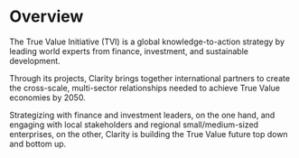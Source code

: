 # Overview

The True Value Initiative \(TVI\) is a global knowledge-to-action strategy by leading world experts from finance, investment, and sustainable development.

Through its projects, Clarity brings together international partners to create the cross-scale, multi-sector relationships needed to achieve True Value economies by 2050.

Strategizing with finance and investment leaders, on the one hand, and engaging with local stakeholders and regional small/medium-sized enterprises, on the other, Clarity is building the True Value future top down and bottom up.

